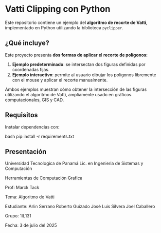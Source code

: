 # Vatti Clipping con Python

Este repositorio contiene un ejemplo del **algoritmo de recorte de Vatti**, implementado en Python utilizando la biblioteca `pyclipper`.

## ¿Qué incluye?

Este proyecto presenta **dos formas de aplicar el recorte de polígonos**:

1. **Ejemplo predeterminado**: se intersectan dos figuras definidas por coordenadas fijas.
2. **Ejemplo interactivo**: permite al usuario dibujar los polígonos libremente con el mouse y aplicar el recorte manualmente.

Ambos ejemplos muestran cómo obtener la intersección de las figuras utilizando el algoritmo de Vatti, ampliamente usado en gráficos computacionales, GIS y CAD.

## Requisitos

Instalar dependencias con:

bash
pip install -r requirements.txt

## Presentación 

Universidad Tecnologica de Panamá
Lic. en Ingenieria de Sistemas y Computación

Herramientas de Computación Grafica

Prof: Marck Tack

Tema: Algoritmo de Vatti

Estudiante:
Arlin Serrano
Roberto Guizado
José Luis Silvera
Joel Caballero

Grupo: 1IL131

Fecha: 3 de julio del 2025



